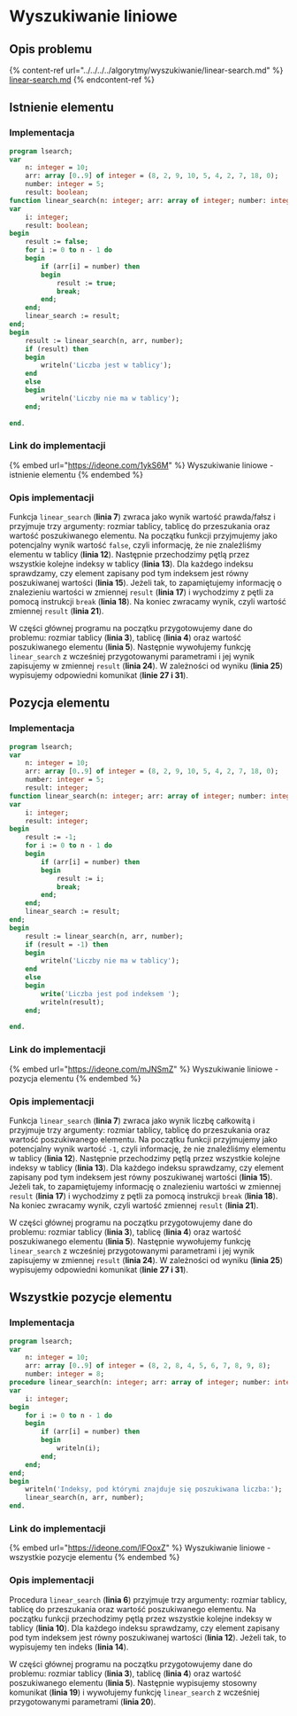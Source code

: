 # Wyszukiwanie liniowe

## Opis problemu

{% content-ref url="../../../../algorytmy/wyszukiwanie/linear-search.md" %}
[linear-search.md](../../../../algorytmy/wyszukiwanie/linear-search.md)
{% endcontent-ref %}

## Istnienie elementu

### Implementacja

```pascal
program lsearch;
var
	n: integer = 10;
	arr: array [0..9] of integer = (8, 2, 9, 10, 5, 4, 2, 7, 18, 0);
	number: integer = 5;
	result: boolean;
function linear_search(n: integer; arr: array of integer; number: integer): boolean;
var
	i: integer;
	result: boolean;
begin
	result := false;
	for i := 0 to n - 1 do
	begin
		if (arr[i] = number) then
		begin
			result := true;
			break;
		end;
	end;
	linear_search := result;
end;
begin
	result := linear_search(n, arr, number);
	if (result) then
	begin
		writeln('Liczba jest w tablicy');
	end
	else
	begin
		writeln('Liczby nie ma w tablicy');
	end;
	
end.
```

### Link do implementacji

{% embed url="https://ideone.com/1ykS6M" %}
Wyszukiwanie liniowe - istnienie elementu
{% endembed %}

### Opis implementacji

Funkcja `linear_search` (**linia 7**) zwraca jako wynik wartość prawda/fałsz i przyjmuje trzy argumenty: rozmiar tablicy, tablicę do przeszukania oraz wartość poszukiwanego elementu. Na początku funkcji przyjmujemy jako potencjalny wynik wartość `false`, czyli informację, że nie znaleźliśmy elementu w tablicy (**linia 12**). Następnie przechodzimy pętlą przez wszystkie kolejne indeksy w tablicy (**linia 13**). Dla każdego indeksu sprawdzamy, czy element zapisany pod tym indeksem jest równy poszukiwanej wartości (**linia 15**). Jeżeli tak, to zapamiętujemy informację o znalezieniu wartości w zmiennej `result` (**linia 17**) i wychodzimy z pętli za pomocą instrukcji `break` (**linia 18**). Na koniec zwracamy wynik, czyli wartość zmiennej `result` (**linia 21**).

W części głównej programu na początku przygotowujemy dane do problemu: rozmiar tablicy (**linia 3**), tablicę (**linia 4**) oraz wartość poszukiwanego elementu (**linia 5**). Następnie wywołujemy funkcję `linear_search` z wcześniej przygotowanymi parametrami i jej wynik zapisujemy w zmiennej `result` (**linia 24**). W zależności od wyniku (**linia 25**) wypisujemy odpowiedni komunikat (**linie 27 i 31**).

## Pozycja elementu

### Implementacja

```pascal
program lsearch;
var
	n: integer = 10;
	arr: array [0..9] of integer = (8, 2, 9, 10, 5, 4, 2, 7, 18, 0);
	number: integer = 5;
	result: integer;
function linear_search(n: integer; arr: array of integer; number: integer): integer;
var
	i: integer;
	result: integer;
begin
	result := -1;
	for i := 0 to n - 1 do
	begin
		if (arr[i] = number) then
		begin
			result := i;
			break;
		end;
	end;
	linear_search := result;
end;
begin
	result := linear_search(n, arr, number);
	if (result = -1) then
	begin
		writeln('Liczby nie ma w tablicy');
	end
	else
	begin
		write('Liczba jest pod indeksem ');
		writeln(result);
	end;
	
end.
```

### Link do implementacji

{% embed url="https://ideone.com/mJNSmZ" %}
Wyszukiwanie liniowe - pozycja elementu
{% endembed %}

### Opis implementacji

Funkcja `linear_search` (**linia 7**) zwraca jako wynik liczbę całkowitą i przyjmuje trzy argumenty: rozmiar tablicy, tablicę do przeszukania oraz wartość poszukiwanego elementu. Na początku funkcji przyjmujemy jako potencjalny wynik wartość `-1`, czyli informację, że nie znaleźliśmy elementu w tablicy (**linia 12**). Następnie przechodzimy pętlą przez wszystkie kolejne indeksy w tablicy (**linia 13**). Dla każdego indeksu sprawdzamy, czy element zapisany pod tym indeksem jest równy poszukiwanej wartości (**linia 15**). Jeżeli tak, to zapamiętujemy informację o znalezieniu wartości w zmiennej `result` (**linia 17**) i wychodzimy z pętli za pomocą instrukcji `break` (**linia 18**). Na koniec zwracamy wynik, czyli wartość zmiennej `result` (**linia 21**).

W części głównej programu na początku przygotowujemy dane do problemu: rozmiar tablicy (**linia 3**), tablicę (**linia 4**) oraz wartość poszukiwanego elementu (**linia 5**). Następnie wywołujemy funkcję `linear_search` z wcześniej przygotowanymi parametrami i jej wynik zapisujemy w zmiennej `result` (**linia 24**). W zależności od wyniku (**linia 25**) wypisujemy odpowiedni komunikat (**linie 27 i 31**).

## Wszystkie pozycje elementu

### Implementacja

```pascal
program lsearch;
var
	n: integer = 10;
	arr: array [0..9] of integer = (8, 2, 8, 4, 5, 6, 7, 8, 9, 8);
	number: integer = 8;
procedure linear_search(n: integer; arr: array of integer; number: integer);
var
	i: integer;
begin
	for i := 0 to n - 1 do
	begin
		if (arr[i] = number) then
		begin
			writeln(i);
		end;
	end;
end;
begin
	writeln('Indeksy, pod którymi znajduje się poszukiwana liczba:');
	linear_search(n, arr, number);
end.
```

### Link do implementacji

{% embed url="https://ideone.com/lFOoxZ" %}
Wyszukiwanie liniowe - wszystkie pozycje elementu
{% endembed %}

### Opis implementacji

Procedura `linear_search` (**linia 6**) przyjmuje trzy argumenty: rozmiar tablicy, tablicę do przeszukania oraz wartość poszukiwanego elementu. Na początku funkcji przechodzimy pętlą przez wszystkie kolejne indeksy w tablicy (**linia 10**). Dla każdego indeksu sprawdzamy, czy element zapisany pod tym indeksem jest równy poszukiwanej wartości (**linia 12**). Jeżeli tak, to wypisujemy ten indeks (**linia 14**).

W części głównej programu na początku przygotowujemy dane do problemu: rozmiar tablicy (**linia 3**), tablicę (**linia 4**) oraz wartość poszukiwanego elementu (**linia 5**). Następnie wypisujemy stosowny komunikat (**linia 19**) i wywołujemy funkcję `linear_search` z wcześniej przygotowanymi parametrami (**linia 20**).